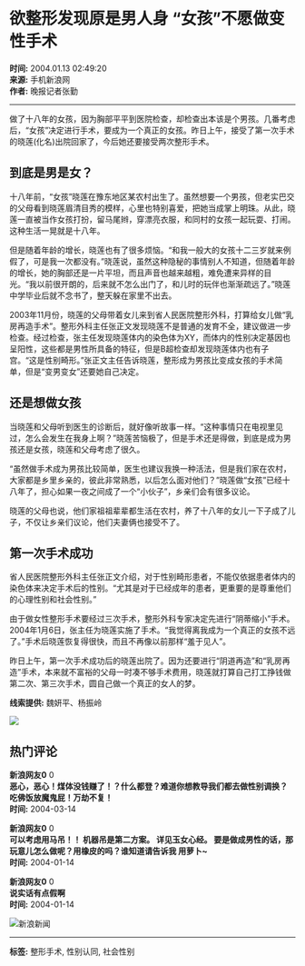 # 欲整形发现原是男人身 “女孩”不愿做变性手术

**时间:** 2004.01.13 02:49:20  
**来源:** 手机新浪网  
**作者:** 晚报记者张勤  

---

做了十八年的女孩，因为胸部平平到医院检查，却检查出本该是个男孩。几番考虑后，“女孩”决定进行手术，要成为一个真正的女孩。昨日上午，接受了第一次手术的晓莲(化名)出院回家了，今后她还要接受两次整形手术。

## 到底是男是女？

十八年前，“女孩”晓莲在豫东地区某农村出生了。虽然想要一个男孩，但老实巴交的父母看到晓莲眉清目秀的模样，心里也特别喜爱，把她当成掌上明珠。从此，晓莲一直被当作女孩打扮，留马尾辫，穿漂亮衣服，和同村的女孩一起玩耍、打闹。这种生活一晃就是十八年。

但是随着年龄的增长，晓莲也有了很多烦恼。“和我一般大的女孩十二三岁就来例假了，可是我一次都没有。”晓莲说，虽然这种隐秘的事情别人不知道，但随着年龄的增长，她的胸部还是一片平坦，而且声音也越来越粗，难免遭来异样的目光。“我以前很开朗的，后来就不怎么出门了，和儿时的玩伴也渐渐疏远了。”晓莲中学毕业后就不念书了，整天躲在家里不出去。

2003年11月份，晓莲的父母带着女儿来到省人民医院整形外科，打算给女儿做“乳房再造手术”。整形外科主任张正文发现晓莲不是普通的发育不全，建议做进一步检查。经过检查，张主任发现晓莲体内的染色体为XY，而体内的性别决定基因也呈阳性，这些都是男性所具备的特征，但是B超检查却发现晓莲体内也有子宫。“这是性别畸形。”张正文主任告诉晓莲，整形成为男孩比变成女孩的手术简单，但是“变男变女”还要她自己决定。

## 还是想做女孩

当晓莲和父母听到医生的诊断后，就好像听故事一样。“这种事情只在电视里见过，怎么会发生在我身上啊？”晓莲苦恼极了，但是手术还是得做，到底是成为男孩还是女孩，晓莲和父母考虑了很久。

“虽然做手术成为男孩比较简单，医生也建议我换一种活法，但是我们家在农村，大家都是乡里乡亲的，彼此非常熟悉，以后怎么面对他们？”晓莲做“女孩”已经十八年了，担心如果一夜之间成了一个“小伙子”，乡亲们会有很多议论。

晓莲的父母也说，他们家祖祖辈辈都生活在农村，养了十八年的女儿一下子成了儿子，不仅让乡亲们议论，他们夫妻俩也接受不了。

## 第一次手术成功

省人民医院整形外科主任张正文介绍，对于性别畸形患者，不能仅依据患者体内的染色体来决定手术后的性别。“尤其是对于已经成年的患者，更重要的是尊重他们的心理性别和社会性别。”

由于做女性整形手术要经过三次手术，整形外科专家决定先进行“阴蒂缩小”手术。2004年1月6日，张主任为晓莲实施了手术。“我觉得离我成为一个真正的女孩不远了。”手术后晓莲恢复得很快，而且不再像以前那样“羞于见人”。

昨日上午，第一次手术成功后的晓莲出院了。因为还要进行“阴道再造”和“乳房再造”手术，本来就不富裕的父母一时凑不够手术费用，晓莲就打算自己打工挣钱做第二次、第三次手术，圆自己做一个真正的女人的梦。

**线索提供:** 魏妍平、杨振岭  

![](//n.sinaimg.cn/default/2fb77759/20151125/320X320.png)

## 热门评论

**新浪网友0** 0  
**恶心，恶心！煤体没钱赚了！？什么都登？难道你想教导我们都去做性别调换？ 吃佛饭放魔鬼屁！万劫不复！**  
**时间:** 2004-03-14  

**新浪网友0** 0  
**可以考虑用马吊！！ 机器吊是第二方案。 详见玉女心经。 要是做成男性的话，那玩意儿怎么做呢？用橡皮的吗？谁知道请告诉我 用萝卜~**  
**时间:** 2004-01-14  

**新浪网友0** 0  
**说实话有点假啊**  
**时间:** 2004-01-14  

![新浪新闻](https://n.sinaimg.cn/default/80905340/20200331/sinalogo.png)  

--- 

**标签:** 整形手术, 性别认同, 社会性别